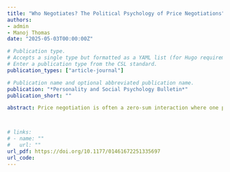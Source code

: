 ```yaml
---
title: "Who Negotiates? The Political Psychology of Price Negotiations"
authors:
- admin
- Manoj Thomas
date: "2025-05-03T00:00:00Z"

# Publication type.
# Accepts a single type but formatted as a YAML list (for Hugo requirements).
# Enter a publication type from the CSL standard.
publication_types: ["article-journal"]

# Publication name and optional abbreviated publication name.
publication: "*Personality and Social Psychology Bulletin*"
publication_short: ""

abstract: Price negotiation is often a zero-sum interaction where one party’s gain is another’s loss. In such contexts, a buyer’s willingness to negotiate can depend on the perceived justifiability of negotiation. This research examines how political ideology shapes these perceptions. Two archival studies (N = 56,615) and four preregistered studies (N = 3,157) show that conservative buyers are more likely to negotiate prices for houses and used cars. Conservatives also hold stronger beliefs that buyers should negotiate prices regardless of the seller’s identity—be it a professional dealer, an ordinary seller, a stranger, or a friend. This heightened propensity to justify price negotiation is rooted in conservatives’ endorsement of free-market ideology, which motivates and even moralizes the pursuit of economic self-interest in marketplace interactions. These findings offer a nuanced account of interactions in the marketplace, demonstrating that marketplace behaviors are influenced not only by economic considerations but also by ideological beliefs.



# links:
# - name: ""
#   url: ""
url_pdf: https://doi.org/10.1177/01461672251335697
url_code: 
---
```

